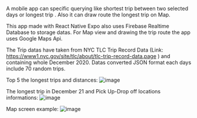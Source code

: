  A mobile app can specific querying like shortest trip between two selected days or longest trip . Also it can draw route the longest trip on Map. 
 
This app made with React Native Expo also uses Firebase Realtime Database to storage datas. For Map view and drawing the trip route the app uses Google Maps Api.  

The Trip datas have taken from NYC TLC Trip Record Data (Link: https://www1.nyc.gov/site/tlc/about/tlc-trip-record-data.page
) and containing whole December 2020. Datas converted JSON format each days include 70 random trips.

Top 5 the longest trips and distances:
![image](https://user-images.githubusercontent.com/83495182/116783004-ffe4d280-aa94-11eb-9835-b2343d3ea9b7.png)

The longest trip in December 21 and Pick Up-Drop off locations informations:
![image](https://user-images.githubusercontent.com/83495182/116783047-476b5e80-aa95-11eb-9559-bca932401410.png)

Map screen example:
![image](https://user-images.githubusercontent.com/83495182/116783055-56521100-aa95-11eb-8149-b64551924d26.png)

